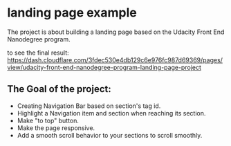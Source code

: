 # landing page example

The project is about building a landing page based on the Udacity Front End Nanodegree program.

to see the final result: https://dash.cloudflare.com/3fdec530e4db129c6e976fc987d69369/pages/view/udacity-front-end-nanodegree-program-landing-page-project

## The Goal of the project:

- Creating Navigation Bar based on section's tag id.
- Highlight a Navigation item and section when reaching its section.
- Make "to top" button.
- Make the page responsive.
- Add a smooth scroll behavior to your sections to scroll smoothly.


